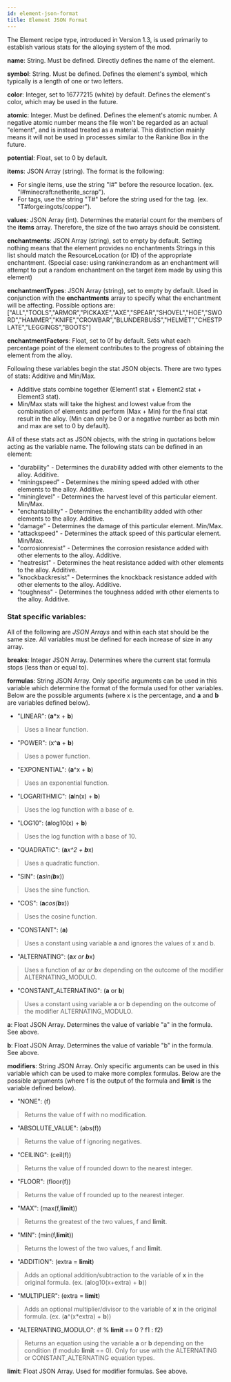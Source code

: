 ```yaml
---
id: element-json-format
title: Element JSON Format
---
```


The Element recipe type, introduced in Version 1.3, is used primarily to establish various stats for the alloying system of the mod. 

**name**: String. Must be defined. Directly defines the name of the element.

**symbol**: String. Must be defined. Defines the element's symbol, which typically is a length of one or two letters.

**color**: Integer, set to 16777215 (white) by default. Defines the element's color, which may be used in the future.

**atomic**: Integer. Must be defined. Defines the element's atomic number. A negative atomic number means the file won't be regarded as an actual "element", and is instead treated as a material. This distinction mainly means it will not be
used in processes similar to the Rankine Box in the future.

**potential**: Float, set to 0 by default.

**items**: JSON Array (string). The format is the following:
* For single items, use the string "I#" before the resource location. (ex. "I#minecraft:netherite_scrap").
* For tags, use the string "T#" before the string used for the tag. (ex. "T#forge:ingots/copper").

**values**: JSON Array (int). Determines the material count for the members of the **items** array. Therefore, the size of the two arrays should be consistent.

**enchantments**: JSON Array (string), set to empty by default. Setting nothing means that the element provides no enchantments Strings in this list should match the ResourceLocation (or ID) of the appropriate enchantment. 
(Special case: using rankine:random as an enchantment will attempt to put a random enchantment on the target item made by using this element)

**enchantmentTypes**: JSON Array (string), set to empty by default. Used in conjunction with the **enchantments** array to specify what the enchantment will be affecting. Possible options are:
["ALL","TOOLS","ARMOR","PICKAXE","AXE","SPEAR","SHOVEL","HOE","SWORD","HAMMER","KNIFE","CROWBAR","BLUNDERBUSS","HELMET","CHESTPLATE","LEGGINGS","BOOTS"]

**enchantmentFactors**: Float, set to 0f by default. Sets what each percentage point of the element contributes to the progress of obtaining the element from the alloy.


Following these variables begin the stat JSON objects. There are two types of stats: Additive and Min/Max. 
* Additive stats combine together (Element1 stat + Element2 stat + Element3 stat).
* Min/Max stats will take the highest and lowest value from the combination of elements and perform (Max + Min) for the final stat result in the alloy. (Min can only be 0 or a negative number as both min and max are set to 0 by default).

All of these stats act as JSON objects, with the string in quotations below acting as the variable name. The following stats can be defined in an element:
* "durability" - Determines the durability added with other elements to the alloy. Additive.
* "miningspeed" - Determines the mining speed added with other elements to the alloy. Additive.
* "mininglevel" - Determines the harvest level of this particular element. Min/Max.
* "enchantability" - Determines the enchantibility added with other elements to the alloy. Additive.
* "damage" - Determines the damage of this particular element. Min/Max.
* "attackspeed" - Determines the attack speed of this particular element. Min/Max.
* "corrosionresist" - Determines the corrosion resistance added with other elements to the alloy. Additive.
* "heatresist" - Determines the heat resistance added with other elements to the alloy. Additive.
* "knockbackresist" - Determines the knockback resistance added with other elements to the alloy. Additive.
* "toughness" - Determines the toughness added with other elements to the alloy. Additive.

### Stat specific variables:
All of the following are _JSON Arrays_ and within each stat should be the same size. All variables must be defined for each increase of size in any array.

**breaks**: Integer JSON Array. Determines where the current stat formula stops (less than or equal to). 

**formulas**: String JSON Array. Only specific arguments can be used in this variable which determine the format of the formula used for other variables. Below are the possible arguments (where x is the percentage, and **a** and **b** are variables defined below).
* "LINEAR": (**a***x + **b**)
>Uses a linear function.
* "POWER": (x^**a** + **b**)
>Uses a power function.
* "EXPONENTIAL": (**a**^x + **b**)
>Uses an exponential function.
* "LOGARITHMIC": (**a**ln(x) + **b**)
>Uses the log function with a base of e.
* "LOG10": (**a**log10(x) + **b**)
>Uses the log function with a base of 10.
* "QUADRATIC": (**a***x^2 + **b***x)
>Uses a quadratic function.
* "SIN": (**a***sin(**b***x))
>Uses the sine function.
* "COS": (**a***cos(**b***x))
>Uses the cosine function.
* "CONSTANT": (**a**)
>Uses a constant using variable **a** and ignores the values of x and b.
* "ALTERNATING": (**a***x or **b***x)
>Uses a function of **a***x or **b***x depending on the outcome of the modifier ALTERNATING_MODULO.
* "CONSTANT_ALTERNATING": (**a** or **b**)
>Uses a constant using variable **a** or **b** depending on the outcome of the modifier ALTERNATING_MODULO.

**a**: Float JSON Array. Determines the value of variable "a" in the formula. See above.

**b**: Float JSON Array. Determines the value of variable "b" in the formula. See above.

**modifiers**: String JSON Array. Only specific arguments can be used in this variable which can be used to make more complex formulas. Below are the possible arguments (where f is the output of the formula and **limit** is the variable defined below).
* "NONE": (f)
>Returns the value of f with no modification.
* "ABSOLUTE_VALUE": (abs(f))
>Returns the value of f ignoring negatives.
* "CEILING": (ceil(f))
>Returns the value of f rounded down to the nearest integer.
* "FLOOR": (floor(f))
>Returns the value of f rounded up to the nearest integer.
* "MAX": (max(f,**limit**))
>Returns the greatest of the two values, f and **limit**.
* "MIN": (min(f,**limit**))
>Returns the lowest of the two values, f and **limit**.
* "ADDITION": (extra = **limit**)
>Adds an optional addition/subtraction to the variable of **x** in the original formula. (ex. (**a**log10(x+extra) + **b**))
* "MULTIPLIER": (extra = **limit**)
>Adds an optional multiplier/divisor to the variable of **x** in the original formula. (ex. (**a**^(x*extra) + **b**))
* "ALTERNATING_MODULO": (f % **limit** == 0 ? f1 : f2)
>Returns an equation using the variable **a** or **b** depending on the condition (f modulo **limit** == 0). Only for use with the ALTERNATING or CONSTANT_ALTERNATING equation types.

**limit**: Float JSON Array. Used for modifier formulas. See above.

